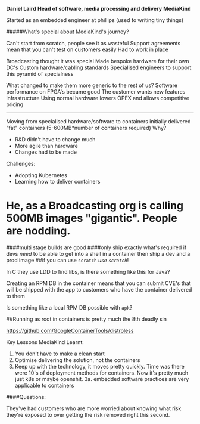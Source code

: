 **Daniel Laird**
**Head of software, media processing and delivery**
**MediaKind**

Started as an embedded engineer at phillips (used to writing tiny things)

#####What's special about MediaKind's journey?

Can't start from scratch, people see it as wasteful
Support agreements mean that you can't test on customers easily
Had to work in place

Broadcasting thought it was special
Made bespoke hardware for their own DC's
Custom hardware/cabling standards
Specialised engineers to support this pyramid of specialness

What changed to make them more generic to the rest of us?
Software performance on FPGA's became good
The customer wants new features infrastructure
Using normal hardware lowers OPEX and allows competitive pricing

---

Moving from specialised hardware/software to containers
initially delivered "fat" containers (5-600MB*number of containers required)
Why?
*   R&D didn't have to change much
*   More agile than hardware
*    Changes had to be made

Challenges:
*   Adopting Kubernetes
*   Learning how to deliver containers

# He, as a Broadcasting org is calling 500MB images "gigantic". People are nodding.

####multi stage builds are good
####only ship exactly what's required
if devs _need_ to be able to get into a shell in a container then ship a dev and a prod image
##if you can use `scratch` _use `scratch`_!

In C they use LDD to find libs, is there something like this for Java?

Creating an RPM DB in the container means that you can submit CVE's that will be shipped with the app to customers who have the container delivered to them

Is something like a local RPM DB possible with `apk`?

##Running as root in containers is pretty much the 8th deadly sin

https://github.com/GoogleContainerTools/distroless

Key Lessons MediaKind Learnt:
1. You don't have to make a clean start
2. Optimise delivering the solution, not the containers
3. Keep up with the technology, it moves pretty quickly. Time was there were 10's of deployment methods for containers. Now it's pretty much just k8s or maybe openshit.
    3a.   embedded software practices are very applicable to containers

####Questions:

They've had customers who are more worried about knowing what risk they're exposed to over getting the risk removed right this second.
